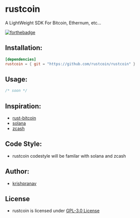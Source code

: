 # rustcoin
A LightWeight SDK For Bitcoin, Ethernum, etc...

[![forthebadge](https://forthebadge.com/images/badges/made-with-rust.svg)](https://forthebadge.com)

## Installation:
```toml
[dependencies]
rustcoin = { git = "https://github.com/rustcoin/rustcoin" }
```

## Usage:
```rust
/* soon */
```

## Inspiration:
- [rust-bitcoin](https://github.com/rust-bitcoin/rust-bitcoin)
- [solana](https://github.com/solana-labs/solana)
- [zcash](https://github.com/zcash/zcash)

## Code Style:
- rustcoin codestyle will be familar with solana and zcash 

## Author:
- [krishpranav](https://github.com/krishpranav)

## License
- rustcoin is licensed under [GPL-3.0 License](https://github.com/rustcoin/rustcoin/blob/master/LICENSE)